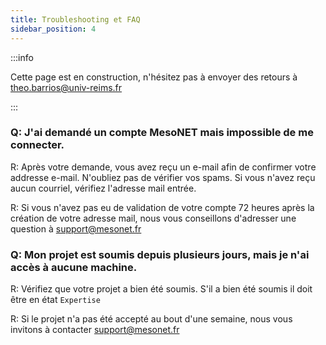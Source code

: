```yaml
---
title: Troubleshooting et FAQ
sidebar_position: 4
---
```


:::info

Cette page est en construction, n'hésitez pas à envoyer des retours à theo.barrios@univ-reims.fr

:::

### Q: J'ai demandé un compte MesoNET mais impossible de me connecter.

R: Après votre demande, vous avez reçu un e-mail afin de confirmer votre addresse e-mail. N'oubliez pas de vérifier vos spams. Si vous n'avez reçu aucun courriel, vérifiez l'adresse mail entrée.
    
R: Si vous n'avez pas eu de validation de votre compte 72 heures après la création de votre adresse mail, nous vous conseillons d'adresser une question à support@mesonet.fr

### Q: Mon projet est soumis depuis plusieurs jours, mais je n'ai accès à aucune machine.

R: Vérifiez que votre projet a bien été soumis. S'il a bien été soumis il doit être en état `Expertise`

R: Si le projet n'a pas été accepté au bout d'une semaine, nous vous invitons à contacter support@mesonet.fr